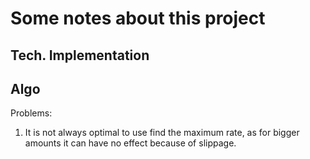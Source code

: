 # Some notes about this project

## Tech. Implementation

## Algo

Problems:

1. It is not always optimal to use find the maximum rate, as for bigger amounts it can have no effect because of slippage.
